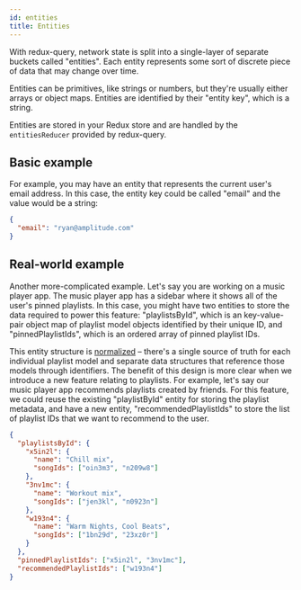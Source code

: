 ```yaml
---
id: entities
title: Entities
---
```


With redux-query, network state is split into a single-layer of separate buckets called "entities". Each entity represents some sort of discrete piece of data that may change over time.

Entities can be primitives, like strings or numbers, but they're usually either arrays or object maps. Entities are identified by their "entity key", which is a string.

Entities are stored in your Redux store and are handled by the `entitiesReducer` provided by redux-query.

## Basic example

For example, you may have an entity that represents the current user's email address. In this case, the entity key could be called "email" and the value would be a string:

```json
{
  "email": "ryan@amplitude.com"
}
```

## Real-world example

Another more-complicated example. Let's say you are working on a music player app. The music player app has a sidebar where it shows all of the user's pinned playlists. In this case, you might have two entities to store the data required to power this feature: "playlistsById", which is an key-value-pair object map of playlist model objects identified by their unique ID, and "pinnedPlaylistIds", which is an ordered array of pinned playlist IDs.

This entity structure is [normalized](https://redux.js.org/recipes/structuring-reducers/normalizing-state-shape#normalizing-state-shape) – there's a single source of truth for each individual playlist model and separate data structures that reference those models through identifiers. The benefit of this design is more clear when we introduce a new feature relating to playlists. For example, let's say our music player app recommends playlists created by friends. For this feature, we could reuse the existing "playlistById" entity for storing the playlist metadata, and have a new entity, "recommendedPlaylistIds" to store the list of playlist IDs that we want to recommend to the user.

```json
{
  "playlistsById": {
    "x5in2l": {
      "name": "Chill mix",
      "songIds": ["oin3m3", "n209w8"]
    },
    "3nv1mc": {
      "name": "Workout mix",
      "songIds": ["jen3kl", "n0923n"]
    },
    "w193n4": {
      "name": "Warm Nights, Cool Beats",
      "songIds": ["1bn29d", "23xz0r"]
    }
  },
  "pinnedPlaylistIds": ["x5in2l", "3nv1mc"],
  "recommendedPlaylistIds": ["w193n4"]
}
```
